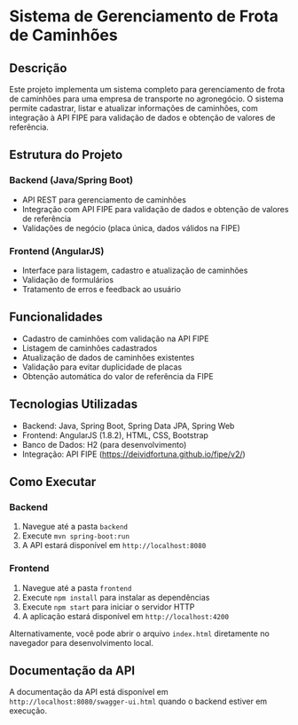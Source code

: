 # Sistema de Gerenciamento de Frota de Caminhões

## Descrição
Este projeto implementa um sistema completo para gerenciamento de frota de caminhões para uma empresa de transporte no agronegócio. O sistema permite cadastrar, listar e atualizar informações de caminhões, com integração à API FIPE para validação de dados e obtenção de valores de referência.

## Estrutura do Projeto

### Backend (Java/Spring Boot)
- API REST para gerenciamento de caminhões
- Integração com API FIPE para validação de dados e obtenção de valores de referência
- Validações de negócio (placa única, dados válidos na FIPE)

### Frontend (AngularJS)
- Interface para listagem, cadastro e atualização de caminhões
- Validação de formulários
- Tratamento de erros e feedback ao usuário

## Funcionalidades
- Cadastro de caminhões com validação na API FIPE
- Listagem de caminhões cadastrados
- Atualização de dados de caminhões existentes
- Validação para evitar duplicidade de placas
- Obtenção automática do valor de referência da FIPE

## Tecnologias Utilizadas
- Backend: Java, Spring Boot, Spring Data JPA, Spring Web
- Frontend: AngularJS (1.8.2), HTML, CSS, Bootstrap
- Banco de Dados: H2 (para desenvolvimento)
- Integração: API FIPE (https://deividfortuna.github.io/fipe/v2/)

## Como Executar

### Backend
1. Navegue até a pasta `backend`
2. Execute `mvn spring-boot:run`
3. A API estará disponível em `http://localhost:8080`

### Frontend
1. Navegue até a pasta `frontend`
2. Execute `npm install` para instalar as dependências
3. Execute `npm start` para iniciar o servidor HTTP
4. A aplicação estará disponível em `http://localhost:4200`

Alternativamente, você pode abrir o arquivo `index.html` diretamente no navegador para desenvolvimento local.

## Documentação da API
A documentação da API está disponível em `http://localhost:8080/swagger-ui.html` quando o backend estiver em execução.
